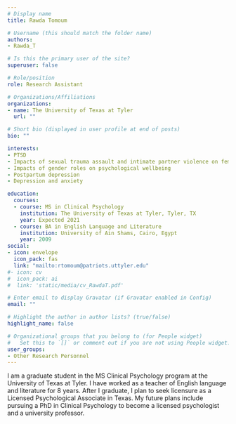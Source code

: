 ```yaml
---
# Display name
title: Rawda Tomoum

# Username (this should match the folder name)
authors:
- Rawda_T

# Is this the primary user of the site?
superuser: false

# Role/position
role: Research Assistant

# Organizations/Affiliations
organizations:
- name: The University of Texas at Tyler
  url: ""

# Short bio (displayed in user profile at end of posts)
bio: ""

interests:
- PTSD
- Impacts of sexual trauma assault and intimate partner violence on female victims
- Impacts of gender roles on psychological wellbeing
- Postpartum depression
- Depression and anxiety

education:
  courses:
  - course: MS in Clinical Psychology
    institution: The University of Texas at Tyler, Tyler, TX
    year: Expected 2021
  - course: BA in English Language and Literature
    institution: University of Ain Shams, Cairo, Egypt
    year: 2009
social:
- icon: envelope
  icon_pack: fas
  link: "mailto:rtomoum@patriots.uttyler.edu"
#- icon: cv
#  icon_pack: ai
#  link: 'static/media/cv_RawdaT.pdf'

# Enter email to display Gravatar (if Gravatar enabled in Config)
email: ""

# Highlight the author in author lists? (true/false)
highlight_name: false

# Organizational groups that you belong to (for People widget)
#   Set this to `[]` or comment out if you are not using People widget.
user_groups:
- Other Research Personnel
---
```

I am a graduate student in the MS Clinical Psychology program at the University of Texas at Tyler. I have worked as a teacher of English language and literature for 8 years. After I graduate, I plan to seek licensure as a Licensed Psychological Associate in Texas. My future plans include pursuing a PhD in Clinical Psychology to become a licensed psychologist and a university professor.
